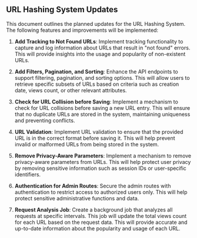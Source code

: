 ## URL Hashing System Updates

This document outlines the planned updates for the URL Hashing System. The following features and improvements will be implemented:

1. **Add Tracking to Not Found URLs**: Implement tracking functionality to capture and log information about URLs that result in "not found" errors. This will provide insights into the usage and popularity of non-existent URLs.

2. **Add Filters, Pagination, and Sorting**: Enhance the API endpoints to support filtering, pagination, and sorting options. This will allow users to retrieve specific subsets of URLs based on criteria such as creation date, views count, or other relevant attributes.

3. **Check for URL Collision before Saving**: Implement a mechanism to check for URL collisions before saving a new URL entry. This will ensure that no duplicate URLs are stored in the system, maintaining uniqueness and preventing conflicts.

4. **URL Validation**: Implement URL validation to ensure that the provided URL is in the correct format before saving it. This will help prevent invalid or malformed URLs from being stored in the system.

5. **Remove Privacy-Aware Parameters**: Implement a mechanism to remove privacy-aware parameters from URLs. This will help protect user privacy by removing sensitive information such as session IDs or user-specific identifiers.

6. **Authentication for Admin Routes**: Secure the admin routes with authentication to restrict access to authorized users only. This will help protect sensitive administrative functions and data.

7. **Request Analysis Job**: Create a background job that analyzes all requests at specific intervals. This job will update the total views count for each URL based on the request data. This will provide accurate and up-to-date information about the popularity and usage of each URL.
